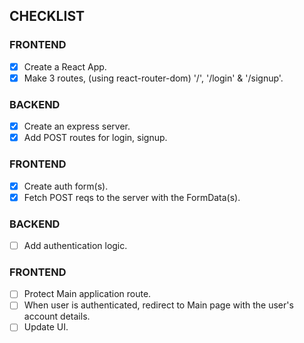 ## CHECKLIST

### FRONTEND

- [x] Create a React App.
- [x] Make 3 routes, (using react-router-dom) '/', '/login' & '/signup'.

### BACKEND

- [x] Create an express server.
- [x] Add POST routes for login, signup.

### FRONTEND

- [x] Create auth form(s).
- [x] Fetch POST reqs to the server with the FormData(s).

### BACKEND

- [ ] Add authentication logic.

### FRONTEND

- [ ] Protect Main application route.
- [ ] When user is authenticated, redirect to Main page with the user's account details.
- [ ] Update UI.
